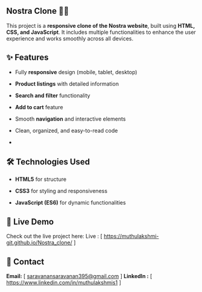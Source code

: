 ## Nostra Clone 👕🛒

This project is a **responsive clone of the Nostra website**, built using **HTML, CSS, and JavaScript**. 
It includes multiple functionalities to enhance the user experience and works smoothly across all devices.

## ✨ Features
- Fully **responsive** design (mobile, tablet, desktop)
  
- **Product listings** with detailed information
  
- **Search and filter** functionality
  
- **Add to cart** feature
  
- Smooth **navigation** and interactive elements
  
- Clean, organized, and easy-to-read code
- 

## 🛠️ Technologies Used

- **HTML5** for structure
  
- **CSS3** for styling and responsiveness
  
- **JavaScript (ES6)** for dynamic functionalities



## 🔗 Live Demo
Check out the live project here: Live : [ https://muthulakshmi-git.github.io/Nostra_clone/ ]

## 📩 Contact
  
**Email:** [ saravanansaravanan395@gmail.com ]
**LinkedIn :** [ https://www.linkedin.com/in/muthulakshmis1 ]






